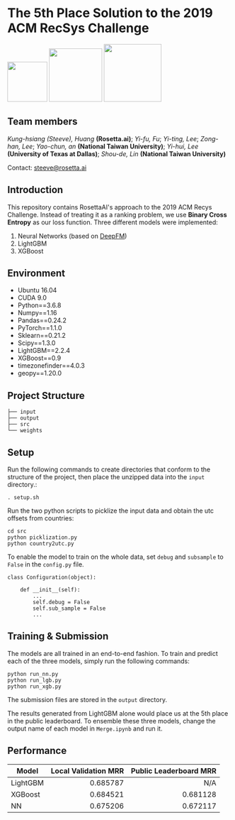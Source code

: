 # The 5th Place Solution to the 2019 ACM RecSys Challenge


<a href="https://rosetta.ai/"><img src="https://www.rosetta.ai/images/logo.png" height="90" ></a>
<a href="https://www.ntu.edu.tw/"><img src="https://upload.wikimedia.org/wikipedia/zh/thumb/4/4c/National_Taiwan_University_logo.svg/1200px-National_Taiwan_University_logo.svg.png"  height="120"></a>
<a href="https://www.utdallas.edu/"><img src="https://yt3.ggpht.com/a/AGF-l7-x9pb2HmLWEJxTncC5EjzekRKX9I-qpX4nXg=s900-mo-c-c0xffffffff-rj-k-no"  height="130"></a> 


## Team members 
_Kung-hsiang (Steeve), Huang_ __(Rosetta.ai)__; _Yi-fu, Fu_; _Yi-ting, Lee_; _Zong-han, Lee_; _Yao-chun, an_ __(National Taiwan University)__; _Yi-hui, Lee_ __(University of Texas at Dallas)__; _Shou-de, Lin_ __(National Taiwan University)__

Contact: steeve@rosetta.ai



## Introduction
This repository contains RosettaAI's approach to the 2019 ACM Recys Challenge. Instead of treating it as a ranking problem, we use __Binary Cross Entropy__ as our loss function. Three different models were implemented:
1. Neural Networks (based on [DeepFM](https://arxiv.org/pdf/1804.04950.pdf))
2. LightGBM 
3. XGBoost



## Environment
* Ubuntu 16.04
* CUDA 9.0 
* Python==3.6.8
* Numpy==1.16
* Pandas==0.24.2
* PyTorch==1.1.0  
* Sklearn==0.21.2
* Scipy==1.3.0
* LightGBM==2.2.4
* XGBoost==0.9
* timezonefinder==4.0.3
* geopy==1.20.0

## Project Structure

```
├── input
├── output
├── src
└── weights
```

## Setup
Run the following commands to create directories that conform to the structure of the project, then place the unzipped data into the ```input``` directory.:

```. setup.sh```



Run the two python scripts to picklize the input data and obtain the utc offsets from countries:
```
cd src
python picklization.py
python country2utc.py
```

To enable the model to train on the whole data, set ```debug``` and ```subsample``` to ```False``` in the ```config.py``` file.

```
class Configuration(object):

    def __init__(self):
        ...
        self.debug = False
        self.sub_sample = False
        ...
```


## Training & Submission

The models are all trained in an end-to-end fashion. To train and predict each of the three models, simply run the following commands:
```
python run_nn.py
python run_lgb.py
python run_xgb.py
```
The submission files are stored in the ```output``` directory. 

The results generated from LightGBM alone would place us at the 5th place in the public leaderboard. To ensemble these three models, change the output name of each model in ```Merge.ipynb``` and run it.


## Performance

| Model        | Local Validation MRR           | Public Leaderboard MRR  |
| ------------- |-------------:| -----:|
| LightGBM      | 0.685787 | N/A |
| XGBoost      | 0.684521      |   0.681128  |
| NN | 0.675206      |    0.672117  |
